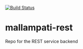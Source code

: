 [![Build Status](https://travis-ci.org/Mallampati-photobooth/mallampati-rest.svg?branch=master)](https://travis-ci.org/Mallampati-photobooth/mallampati-rest)

# mallampati-rest
Repo for the REST service backend
